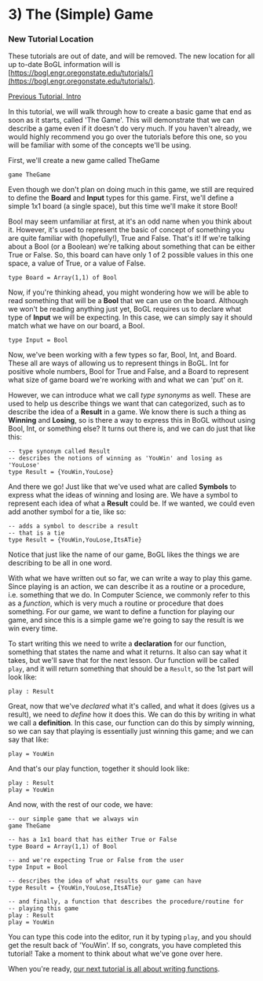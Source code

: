 # 3) The (Simple) Game

### New Tutorial Location
These tutorials are out of date, and will be removed. The new location for all up to-date BoGL information will is [https://bogl.engr.oregonstate.edu/tutorials/](https://bogl.engr.oregonstate.edu/tutorials/).

[Previous Tutorial, Intro](Intro)

In this tutorial, we will walk through how to create a basic game that end as soon as it starts, called 'The Game'. This will demonstrate that we can describe a game even if it doesn't do very much. If you haven't already, we would highly recommend you go over the tutorials before this one, so you will be familiar with some of the concepts we'll be using.

First, we'll create a new game called TheGame
```
game TheGame
```

Even though we don't plan on doing much in this game, we still are required to define the **Board** and **Input** types for this game. First, we'll define a simple 1x1 board (a single space), but this time we'll make it store Bool!

Bool may seem unfamiliar at first, at it's an odd name when you think about it. However, it's used to represent the basic of concept of something you are quite familiar with (hopefully!), True and False. That's it! If we're talking about a Bool (or a Boolean) we're talking about something that can be either True or False. So, this board can have only 1 of 2 possible values in this one space, a value of True, or a value of False.
```
type Board = Array(1,1) of Bool
```

Now, if you're thinking ahead, you might wondering how we will be able to read something that will be a **Bool** that we can use on the board. Although we won't be reading anything just yet, BoGL requires us to declare what type of **Input** we will be expecting. In this case, we can simply say it should match what we have on our board, a Bool.
```
type Input = Bool
```

Now, we've been working with a few types so far, Bool, Int, and Board. These all are ways of allowing us to represent things in BoGL. Int for positive whole numbers, Bool for True and False, and a Board to represent what size of game board we're working with and what we can 'put' on it.

However, we can introduce what we call *type synonyms* as well. These are used to help us describe things we want that can categorized, such as to describe the idea of a **Result** in a game. We know there is such a thing as **Winning** and **Losing**, so is there a way to express this in BoGL without using Bool, Int, or something else? It turns out there is, and we can do just that like this:
```
-- type synonym called Result
-- describes the notions of winning as 'YouWin' and losing as 'YouLose'
type Result = {YouWin,YouLose}
```
And there we go! Just like that we've used what are called **Symbols** to express what the ideas of winning and losing are. We have a symbol to represent each idea of what a **Result** could be. If we wanted, we could even add another symbol for a tie, like so:
```
-- adds a symbol to describe a result
-- that is a tie
type Result = {YouWin,YouLose,ItsATie}
```
Notice that just like the name of our game, BoGL likes the things we are describing to be all in one word.

With what we have written out so far, we can write a way to play this game. Since playing is an action, we can describe it as a routine or a procedure, i.e. something that we do. In Computer Science, we commonly refer to this as a *function*, which is very much a routine or procedure that does something. For our game, we want to define a function for playing our game, and since this is a simple game we're going to say the result is we win every time.

To start writing this we need to write a **declaration** for our function, something that states the name and what it returns. It also can say what it takes, but we'll save that for the next lesson. Our function will be called `play`, and it will return something that should be a `Result`, so the 1st part will look like:
```
play : Result
```
Great, now that we've *declared* what it's called, and what it does (gives us a result), we need to *define* how it does this. We can do this by writing in what we call a **definition**. In this case, our function can do this by simply winning, so we can say that playing is essentially just winning this game; and we can say that like:
```
play = YouWin
```

And that's our play function, together it should look like:
```
play : Result
play = YouWin
```

And now, with the rest of our code, we have:
```
-- our simple game that we always win
game TheGame

-- has a 1x1 board that has either True or False
type Board = Array(1,1) of Bool

-- and we're expecting True or False from the user
type Input = Bool

-- describes the idea of what results our game can have
type Result = {YouWin,YouLose,ItsATie}

-- and finally, a function that describes the procedure/routine for
-- playing this game
play : Result
play = YouWin
```

You can type this code into the editor, run it by typing `play`, and you should get the result back of 'YouWin'. If so, congrats, you have completed this tutorial! Take a moment to think about what we've gone over here.

When you're ready, [our next tutorial is all about writing functions](Function).
